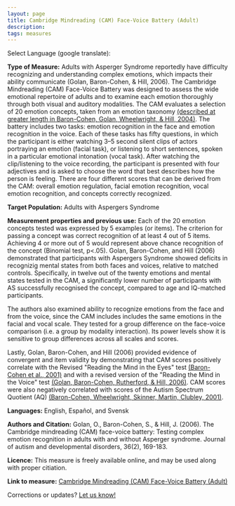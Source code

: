 ```yaml
---
layout: page
title: Cambridge Mindreading (CAM) Face-Voice Battery (Adult)
description:
tags: measures
---
```


Select Language (google translate):  

<div id="google_translate_element"></div><script type="text/javascript">
function googleTranslateElementInit() {
  new google.translate.TranslateElement({pageLanguage: 'en', layout: google.translate.TranslateElement.InlineLayout.SIMPLE, gaTrack: true, gaId: 'UA-64320648-1'}, 'google_translate_element');
}
</script><script type="text/javascript" src="//translate.google.com/translate_a/element.js?cb=googleTranslateElementInit"></script>  

**Type of Measure:**  Adults with Asperger Syndrome reportedly have difficulty recognizing and understanding complex emotions, which impacts their ability communicate (Golan, Baron-Cohen, & Hill, 2006). The Cambridge Mindreading (CAM) Face-Voice Battery was designed to assess the wide emotional repertoire of adults and to examine each emotion thoroughly through both visual and auditory modalities. The CAM evaluates a selection of 20 emotion concepts, taken from an emotion taxonomy [(described at greater length in Baron-Cohen, Golan, Wheelwright, & Hill, 2004)](http://www.jkp.com/uk/mindreading/mainfeatures/). The battery includes two tasks: emotion recognition in the face and emotion recognition in the voice. Each of these tasks has fifty questions, in which the participant is either watching 3–5 second silent clips of actors portraying an emotion (facial task), or listening to short sentences, spoken in a particular emotional intonation (vocal task). After watching the clip/listening to the voice recording, the participant is presented with four adjectives and is asked to choose the word that best describes how the person is feeling. There are four different scores that can be derived from the CAM: overall emotion regulation, facial emotion recognition, vocal emotion recognition, and concepts correctly recognized.     

**Target Population:** Adults with Aspergers Syndrome

**Measurement properties and previous use:** Each of the 20 emotion concepts tested was expressed by 5 examples (or items). The criterion for passing a concept was correct recognition of at least 4 out of 5 items. Achieving 4 or more out of 5 would represent above chance recognition of the concept (Binomial test, p<.05). Golan, Baron-Cohen, and Hill (2006) demonstrated that participants with Aspergers Syndrome showed deficits in recognizig mental states from both faces and voices, relative to matched controls. Specifically, in twelve out of the twenty emotions and mental states tested in the CAM, a significantly lower number of participants with AS successfully recognised the concept, compared to age and IQ-matched participants.

The authors also examined ability to recognize emotions from the face and from the voice, since the CAM includes includes the same emotions in the facial and vocal scale. They tested for a group difference on the face-voice comparison (i.e. a group by modality interaction). Its power levels show it is sensitive to group differences across all scales and scores.

Lastly, Golan, Baron-Cohen, and Hill (2006) provided evidence of convergent and item validity by demonstrating that CAM scores positively correlate with the Revised "Reading the Mind in the Eyes" test [(Baron-Cohen et al., 2001)](http://link.springer.com/article/10.1023/A:1005653411471) and with a revised version of the "Reading the Mind in the Voice" test [(Golan, Baron-Cohen, Rutherford, & Hill, 2006)](http://link.springer.com/article/10.1007/s10803-006-0252-5). CAM scores were also negatively correlated with scores of the Autism Spectrum Quotient (AQ) [(Baron-Cohen, Wheelwright, Skinner, Martin, Clubley, 2001)](http://link.springer.com/article/10.1023/A:1005653411471). 

**Languages:** English, Español, and Svensk 

**Authors and Citation:** Golan, O., Baron-Cohen, S., & Hill, J. (2006). The Cambridge mindreading (CAM) face-voice battery: Testing complex emotion recognition in adults with and without Asperger syndrome. Journal of autism and developmental disorders, 36(2), 169-183.

**Licence:** This measure is freely available online, and may be used along with proper citiation.

**Link to measure:** [Cambridge Mindreading (CAM) Face-Voice Battery (Adult)](https://www.autismresearchcentre.com/arc/) 

Corrections or updates? [Let us know!](http://disabilitymeasures.org/contact)
